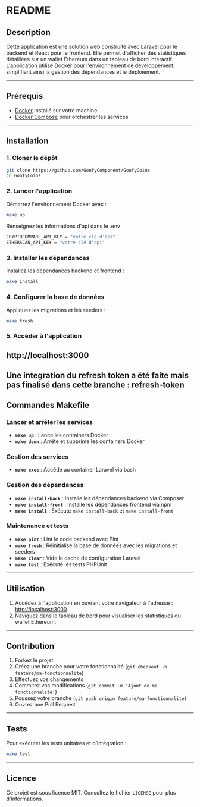 # README

## Description

Cette application est une solution web construite avec Laravel pour le backend et React pour le frontend. Elle permet d'afficher des statistiques détaillées sur un wallet Ethereum dans un tableau de bord interactif. L'application utilise Docker pour l'environnement de développement, simplifiant ainsi la gestion des dépendances et le déploiement.

---

## Prérequis

- [Docker](https://www.docker.com/) installé sur votre machine
- [Docker Compose](https://docs.docker.com/compose/) pour orchestrer les services

---

## Installation

### 1. Cloner le dépôt

```bash
git clone https://github.com/GoofyComponent/GoofyCoins
cd GoofyCoins
```

### 2. Lancer l'application

Démarrez l'environnement Docker avec :

```bash
make up
```

Renseignez les informations d'api dans le .env

```bash
CRYPTOCOMPARE_API_KEY = "votre clé d'api"
ETHERSCAN_API_KEY = "votre clé d'api"
```

### 3. Installer les dépendances

Installez les dépendances backend et frontend :

```bash
make install
```

### 4. Configurer la base de données

Appliquez les migrations et les seeders :

```bash
make fresh
```

### 5. Accéder à l'application

## http://localhost:3000

## Une integration du refresh token a été faite mais pas finalisé dans cette branche : refresh-token

## Commandes Makefile

### Lancer et arrêter les services

- **`make up`** : Lance les containers Docker
- **`make down`** : Arrête et supprime les containers Docker

### Gestion des services

- **`make exec`** : Accède au container Laravel via bash

### Gestion des dépendances

- **`make install-back`** : Installe les dépendances backend via Composer
- **`make install-front`** : Installe les dépendances frontend via npm
- **`make install`** : Exécute `make install-back` et `make install-front`

### Maintenance et tests

- **`make pint`** : Lint le code backend avec Pint
- **`make fresh`** : Réinitialise la base de données avec les migrations et seeders
- **`make clear`** : Vide le cache de configuration Laravel
- **`make test`** : Exécute les tests PHPUnit

---

## Utilisation

1. Accédez à l'application en ouvrant votre navigateur à l'adresse : [http://localhost:3000](http://localhost:3000)
2. Naviguez dans le tableau de bord pour visualiser les statistiques du wallet Ethereum.

---

## Contribution

1. Forkez le projet
2. Créez une branche pour votre fonctionnalité (`git checkout -b feature/ma-fonctionnalite`)
3. Effectuez vos changements
4. Commitez vos modifications (`git commit -m 'Ajout de ma fonctionnalité'`)
5. Poussez votre branche (`git push origin feature/ma-fonctionnalite`)
6. Ouvrez une Pull Request

---

## Tests

Pour exécuter les tests unitaires et d’intégration :

```bash
make test
```

---

## Licence

Ce projet est sous licence MIT. Consultez le fichier `LICENSE` pour plus d'informations.
